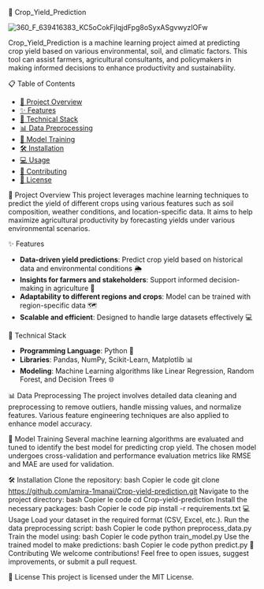 🌾 Crop_Yield_Prediction



![360_F_639416383_KC5oCokFjIqjdFpg8oSyxASgvwyzIOFw](https://github.com/user-attachments/assets/0d0f4b16-1bb9-46a9-a38f-bde50459ed95)


Crop_Yield_Prediction is a machine learning project aimed at predicting crop yield based on various environmental, soil, and climatic factors. This tool can assist farmers, agricultural consultants, and policymakers in making informed decisions to enhance productivity and sustainability.

📋 Table of Contents
<ul> <li><a href="#project-overview">🌱 Project Overview</a></li> <li><a href="#features">✨ Features</a></li> <li><a href="#technical-stack">🔧 Technical Stack</a></li> <li><a href="#data-preprocessing">📊 Data Preprocessing</a></li> <li><a href="#model-training">🚀 Model Training</a></li> <li><a href="#installation">🛠️ Installation</a></li> <li><a href="#usage">💻 Usage</a></li> <li><a href="#contributing">🤝 Contributing</a></li> <li><a href="#license">📜 License</a></li> </ul>
🌱 Project Overview
This project leverages machine learning techniques to predict the yield of different crops using various features such as soil composition, weather conditions, and location-specific data. It aims to help maximize agricultural productivity by forecasting yields under various environmental scenarios.

✨ Features
<ul> <li><strong>Data-driven yield predictions</strong>: Predict crop yield based on historical data and environmental conditions 🌦️</li> <li><strong>Insights for farmers and stakeholders</strong>: Support informed decision-making in agriculture 🌾</li> <li><strong>Adaptability to different regions and crops</strong>: Model can be trained with region-specific data 🗺️</li> <li><strong>Scalable and efficient</strong>: Designed to handle large datasets effectively 💻</li> </ul>
🔧 Technical Stack
<ul> <li><strong>Programming Language</strong>: Python 🐍</li> <li><strong>Libraries</strong>: Pandas, NumPy, Scikit-Learn, Matplotlib 📊</li> <li><strong>Modeling</strong>: Machine Learning algorithms like Linear Regression, Random Forest, and Decision Trees 🌐</li> </ul>
📊 Data Preprocessing
The project involves detailed data cleaning and preprocessing to remove outliers, handle missing values, and normalize features. Various feature engineering techniques are also applied to enhance model accuracy.

🚀 Model Training
Several machine learning algorithms are evaluated and tuned to identify the best model for predicting crop yield. The chosen model undergoes cross-validation and performance evaluation metrics like RMSE and MAE are used for validation.

🛠️ Installation
Clone the repository:
bash
Copier le code
git clone https://github.com/amira-1manai/Crop-yield-prediction.git
Navigate to the project directory:
bash
Copier le code
cd Crop-yield-prediction
Install the necessary packages:
bash
Copier le code
pip install -r requirements.txt
💻 Usage
Load your dataset in the required format (CSV, Excel, etc.).
Run the data preprocessing script:
bash
Copier le code
python preprocess_data.py
Train the model using:
bash
Copier le code
python train_model.py
Use the trained model to make predictions:
bash
Copier le code
python predict.py
🤝 Contributing
We welcome contributions! Feel free to open issues, suggest improvements, or submit a pull request.

📜 License
This project is licensed under the MIT License.

